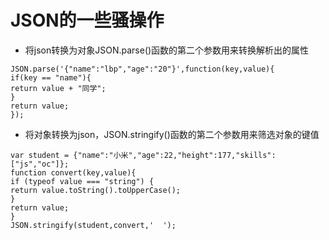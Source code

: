 # JSON的一些骚操作

* 将json转换为对象JSON.parse\(\)函数的第二个参数用来转换解析出的属性

```
JSON.parse('{"name":"lbp","age":"20"}',function(key,value){
if(key == "name"){
return value + "同学";
}
return value;
});
```

* 将对象转换为json，JSON.stringify\(\)函数的第二个参数用来筛选对象的键值

```
var student = {"name":"小米","age":22,"height":177,"skills":["js","oc"]};
function convert(key,value){
if (typeof value === "string") {
return value.toString().toUpperCase();
}
return value;
}
JSON.stringify(student,convert,'  ');
```



